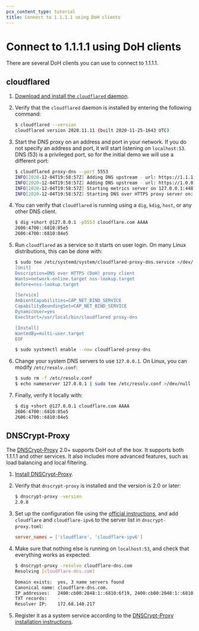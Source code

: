 ```yaml
---
pcx_content_type: tutorial
title: Connect to 1.1.1.1 using DoH clients
---
```


# Connect to 1.1.1.1 using DoH clients

There are several DoH clients you can use to connect to 1.1.1.1.

## cloudflared

1. [Download and install the `cloudflared` daemon](/cloudflare-one/connections/connect-networks/downloads/).
2. Verify that the `cloudflared` daemon is installed by entering the following command:

    ```sh
    $ cloudflared --version
    cloudflared version 2020.11.11 (built 2020-11-25-1643 UTC)
    ```

3. Start the DNS proxy on an address and port in your network. If you do not specify an address and port, it will start listening on `localhost:53`. DNS (53) is a privileged port, so for the initial demo we will use a different port:

    ```sh
    $ cloudflared proxy-dns --port 5553
    INFO[2020-12-04T19:58:57Z] Adding DNS upstream - url: https://1.1.1.1/dns-query
    INFO[2020-12-04T19:58:57Z] Adding DNS upstream - url: https://1.0.0.1/dns-query
    INFO[2020-12-04T19:58:57Z] Starting metrics server on 127.0.0.1:44841/metrics
    INFO[2020-12-04T19:58:57Z] Starting DNS over HTTPS proxy server on: dns://localhost:5553
    ```

4. You can verify that `cloudflared` is running using a `dig`, `kdig`, `host`, or any other DNS client.

    ```sh
    $ dig +short @127.0.0.1 -p5553 cloudflare.com AAAA
    2606:4700::6810:85e5
    2606:4700::6810:84e5
    ```

5. Run `cloudflared` as a service so it starts on user login. On many Linux distributions, this can be done with:

    ```bash
    $ sudo tee /etc/systemd/system/cloudflared-proxy-dns.service >/dev/null <<EOF
    [Unit]
    Description=DNS over HTTPS (DoH) proxy client
    Wants=network-online.target nss-lookup.target
    Before=nss-lookup.target

    [Service]
    AmbientCapabilities=CAP_NET_BIND_SERVICE
    CapabilityBoundingSet=CAP_NET_BIND_SERVICE
    DynamicUser=yes
    ExecStart=/usr/local/bin/cloudflared proxy-dns

    [Install]
    WantedBy=multi-user.target
    EOF

    $ sudo systemctl enable --now cloudflared-proxy-dns
    ```

6. Change your system DNS servers to use `127.0.0.1`. On Linux, you can modify `/etc/resolv.conf`:

    ```sh
    $ sudo rm -f /etc/resolv.conf
    $ echo nameserver 127.0.0.1 | sudo tee /etc/resolv.conf >/dev/null
    ```

7. Finally, verify it locally with:

    ```sh
    $ dig +short @127.0.0.1 cloudflare.com AAAA
    2606:4700::6810:85e5
    2606:4700::6810:84e5
    ```

## DNSCrypt-Proxy

The [DNSCrypt-Proxy](https://dnscrypt.info) 2.0+ supports DoH out of the box. It supports both 1.1.1.1 and other services. It also includes more advanced features, such as load balancing and local filtering.

1. [Install DNSCrypt-Proxy](https://github.com/jedisct1/dnscrypt-proxy/wiki/installation).
2. Verify that `dnscrypt-proxy` is installed and the version is 2.0 or later:

    ```sh
    $ dnscrypt-proxy -version
    2.0.8
    ```

3. Set up the configuration file using the [official instructions](https://github.com/jedisct1/dnscrypt-proxy/wiki/installation#setting-up-dnscrypt-proxy), and add `cloudflare` and `cloudflare-ipv6` to the server list in `dnscrypt-proxy.toml`:

    ```toml
    server_names = ['cloudflare', 'cloudflare-ipv6']
    ```

4. Make sure that nothing else is running on `localhost:53`, and check that everything works as expected:

    ```sh
    $ dnscrypt-proxy -resolve cloudflare-dns.com
    Resolving [cloudflare-dns.com]

    Domain exists:  yes, 3 name servers found
    Canonical name: cloudflare-dns.com.
    IP addresses:   2400:cb00:2048:1::6810:6f19, 2400:cb00:2048:1::6810:7019, 104.16.111.25, 104.16.112.25
    TXT records:    -
    Resolver IP:    172.68.140.217
    ```

5. Register it as a system service according to the [DNSCrypt-Proxy installation instructions](https://github.com/jedisct1/dnscrypt-proxy/wiki/installation).